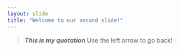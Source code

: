 ```yaml
---
layout: slide
title: "Welcome to our second slide!"
---
```

>***This is my quotation*** 
Use the left arrow to go back!
